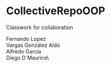 # CollectiveRepoOOP
Classwork for collaboration

Fernando Lopez\
Vargas González Aldo\
Alfredo Garcia\
Diego D´Maurice\

